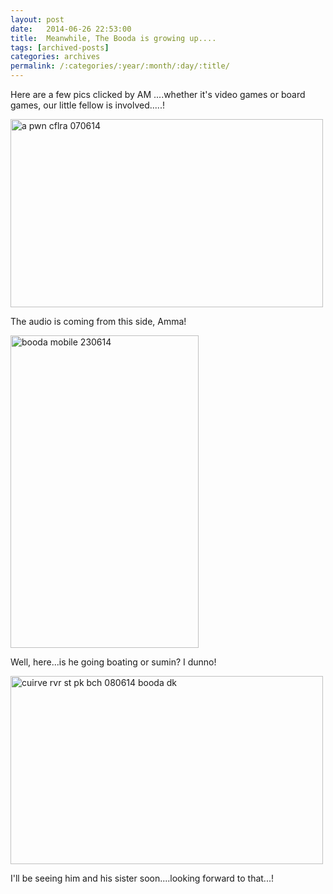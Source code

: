 ```yaml
---
layout: post
date:	2014-06-26 22:53:00
title:  Meanwhile, The Booda is growing up....
tags: [archived-posts]
categories: archives
permalink: /:categories/:year/:month/:day/:title/
---
```

Here are a few pics clicked by AM ....whether it's video games or board games, our little fellow is involved.....!

<a href="https://www.flickr.com/photos/86494503@N00/14327050049" title="a pwn cflra 070614 by mohandep, on Flickr"><img src="https://farm3.staticflickr.com/2916/14327050049_5624b3e69b.jpg" width="500" height="301" alt="a pwn cflra 070614"></a>

The audio is coming from this side, Amma!


<a href="https://www.flickr.com/photos/86494503@N00/14513646595" title="booda mobile 230614 by mohandep, on Flickr"><img src="https://farm4.staticflickr.com/3868/14513646595_39634f6ca8.jpg" width="301" height="500" alt="booda mobile 230614"></a>

Well, here...is he going boating or sumin? I dunno!


<a href="https://www.flickr.com/photos/86494503@N00/14327049939" title="cuirve rvr st pk bch 080614 booda dk by mohandep, on Flickr"><img src="https://farm4.staticflickr.com/3900/14327049939_8018f39d64.jpg" width="500" height="301" alt="cuirve rvr st pk bch 080614 booda dk"></a>

I'll be seeing him and his sister soon....looking forward to that...!
